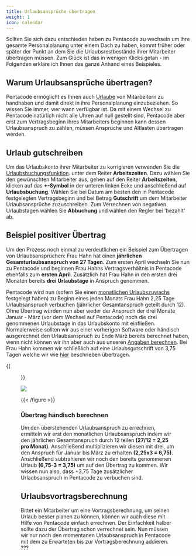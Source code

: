 ```yaml
---
title: Urlaubsansprüche übertragen
weight: 1
icon: calendar
---
```


Sollten Sie sich dazu entschieden haben zu Pentacode zu wechseln um ihre gesamte Personalplanung unter einem Dach zu haben, kommt früher oder später der Punkt an dem Sie die Urlaubsrestbestände ihrer Mitarbeiter übertragen müssen. Zum Glück ist das in wenigen Klicks getan - im Folgenden erkläre ich Ihnen das ganze Anhand eines Beispieles.

## Warum Urlaubsansprüche übertragen?

Pentacode ermöglicht es Ihnen auch [Urlaube](/hilfe/handbuch/mitarbeiter/abwesenheiten) von Mitarbeitern zu handhaben und damit direkt in ihre Personalplanung einzubeziehen. So wissen Sie immer, wer wann verfügbar ist. Da mit einem Wechsel zu Pentacode natürlich nicht alle Uhren auf null gestellt sind, Pentacode aber erst zum Vertragsbeginn ihres Mitarbeiters beginnen kann dessen Urlaubsanspruch zu zählen, müssen Ansprüche und Altlasten übertragen werden.

## Urlaub gutschreiben

Um das Urlaubskonto ihrer Mitarbeiter zu korrigieren verwenden Sie die [Urlaubsbuchungsfunktion](/hilfe/handbuch/mitarbeiter/arbeitszeiten/Urlaubsbuchungen). unter dem Reiter **Arbeitszeiten**. Dazu wählen Sie den gewünschten Mitarbeiter aus, gehen auf den Reiter **Arbeitszeiten**, klicken auf das **+-Symbol** in der unteren linken Ecke und anschließend auf **Urlaubsbuchung**. Wählen Sie bei Datum am besten den in Pentacode festgelegten Vertragsbeginn und bei Betrag **Gutschrift** um dem Mitarbeiter Urlaubsansprüche zuzuschreiben. Zum Verrechnen von negativen Urlaubstagen wählen Sie **Abbuchung** und wählen den Regler bei 'bezahlt' ab. 

## Beispiel positiver Übertrag

Um den Prozess noch einmal zu verdeutlichen ein Beispiel zum Übertragen von Urlaubsansprüchen:
Frau Hahn hat einen **jährlichen Gesamturlaubsanspruch von 27 Tagen**. Zum ersten April wechseln Sie nun zu Pentacode und beginnen Frau Hahns Vertragsverhältnis in Pentacode ebenfalls zum **ersten April**. Zusätzlich hat Frau Hahn in den ersten drei Monaten bereits **drei Urlaubstage** in Anspruch genommen.

Pentacode wird nun (sofern Sie einen [monatlichen Urlaubszuwachs](/hilfe/handbuch/mitarbeiter/vertrag/#Urlaubszuwachs) festgelegt haben) zu Beginn eines jeden Monats Frau Hahn 2,25 Tage Urlaubsanspruch verbuchen (jährlicher Gesamtanspruch geteilt durch 12). Ohne Übertrag würden nun aber weder der Anspruch der drei Monate Januar - März (vor dem Wechsel auf Pentacode) noch die drei genommenen Urlaubstage in das Urlaubskonto mit einfließen. Normalerweise sollten wir aus einer vorherigen Software oder händisch ausgerechnet den Urlaubsanspruch zu Ende März bereits berechnet haben, wenn nicht können wir ihn aber auch aus unseren [Angaben berechnen](#übertrag-händisch-berechnen). Bei Frau Hahn kommen wir schließlich auf eine Urlaubsgutschrift von 3,75 Tagen welche wir wie [hier](#urlaub-gutschreiben) beschrieben übertragen. 

{{<figure caption= "So verbuchen wir den Urlaubsübertrag für Frau Hahn">}}

<img src = "gutschrift.gif" />

{{< /figure >}}

### Übertrag händisch berechnen
Um den überstehenden Urlaubsanspruch zu errechnen, ermitteln wir erst den monatlichen Urlaubsanspruch indem wir den jährlichen Gesamtanspruch durch 12 teilen **(27/12 = 2,25 pro Monat)**. Anschließend multiplizieren wir diesen mit drei, um den Anspruch für Januar bis März zu erhalten **(2,25x3 = 6,75)**. Anschließend subtrahieren wir noch den bereits genommenen Urlaub **(6,75-3 = 3,75)** um auf den Übertrag zu kommen. Wir wissen nun also, dass +3,75 Tage zusätzlicher Urlaubsanspruch in Pentacode zu verbuchen sind. 

## Urlaubsvortragsberechnung
Bittet ein Mitarbeiter um eine Vortragsberechnung, um seinen Urlaub besser planen zu können, können wir auch diese mit Hilfe von Pentacode einfach errechnen. Der Einfachkeit halber sollte dazu der Übertrag schon verrechnet sein. Nun müssen wir nur noch den momentanen Urlaubsanspruch in Pentacode mit dem zu Erwarteten bis zur Vortragsberechnung addieren. ???


